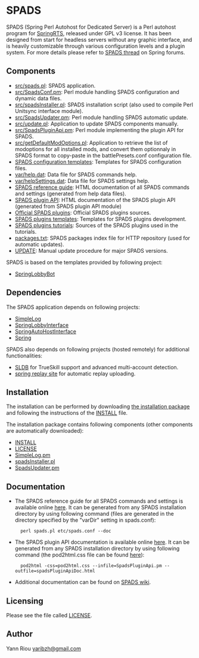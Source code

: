 SPADS
=====
SPADS (Spring Perl Autohost for Dedicated Server) is a Perl autohost program
for [SpringRTS](http://springrts.com/), released under GPL v3 license. It has
been designed from start for headless servers without any graphic interface,
and is heavily customizable through various configuration levels and a plugin
system. For more details please refer to
[SPADS thread](http://springrts.com/phpbb/viewtopic.php?f=1&t=17130) on Spring
forums.

Components
----------
* [src/spads.pl](src/spads.pl): SPADS application.
* [src/SpadsConf.pm](src/SpadsConf.pm): Perl module handling SPADS
  configuration and dynamic data files.
* [src/spadsInstaller.pl](src/spadsInstaller.pl): SPADS installation script
  (also used to compile Perl Unitsync interface module).
* [src/SpadsUpdater.pm](src/SpadsUpdater.pm): Perl module handling SPADS
  automatic update.
* [src/update.pl](src/update.pl): Application to update SPADS components
  manually.
* [src/SpadsPluginApi.pm](src/SpadsPluginApi.pm): Perl module implementing the
  plugin API for SPADS.
* [src/getDefaultModOptions.pl](src/getDefaultModOptions.pl): Application to
  retrieve the list of modoptions for all installed mods, and convert them
  optionnaly in SPADS format to copy-paste in the battlePresets.conf
  configuration file.
* [SPADS configuration templates](etc): Templates for SPADS configuration
  files.
* [var/help.dat](var/help.dat): Data file for SPADS commands help.
* [var/helpSettings.dat](var/helpSettings.dat): Data file for SPADS settings
  help.
* [SPADS reference guide](doc/spadsDoc.html): HTML documentation of all SPADS
  commands and settings (generated from help data files).
* [SPADS plugin API](doc/spadsPluginApiDoc.html): HTML documentation of the SPADS
  plugin API (generated from SPADS plugin API module)
* [Official SPADS plugins](plugins/officials): Official SPADS plugins sources.
* [SPADS plugins templates](plugins/templates): Templates for SPADS plugins
  development.
* [SPADS plugins tutorials](plugins/tutorials): Sources of the SPADS plugins
  used in the tutorials.
* [packages.txt](packages.txt): SPADS packages index file for HTTP repository
  (used for automatic updates).
* [UPDATE](UPDATE): Manual update procedure for major SPADS versions.

SPADS is based on the templates provided by following project:
* [SpringLobbyBot](https://github.com/Yaribz/SpringLobbyBot)

Dependencies
------------
The SPADS application depends on following projects:
* [SimpleLog](https://github.com/Yaribz/SimpleLog)
* [SpringLobbyInterface](https://github.com/Yaribz/SpringLobbyInterface)
* [SpringAutoHostInterface](https://github.com/Yaribz/SpringAutoHostInterface)
* [Spring](https://github.com/spring/spring)

SPADS also depends on following projects (hosted remotely) for additional
functionalities:
* [SLDB](https://github.com/Yaribz/SLDB) for TrueSkill support and advanced
  multi-account detection.
* [spring replay site](https://github.com/dansan/spring-replay-site) for
  automatic replay uploading.

Installation
------------
The installation can be performed by downloading
[the installation package](http://planetspads.free.fr/spads/installer/spadsInstaller.tar)
and following the instructions of the [INSTALL](INSTALL) file.

The installation package contains following components (other components are
automatically downloaded):
* [INSTALL](INSTALL)
* [LICENSE](LICENSE)
* [SimpleLog.pm](https://github.com/Yaribz/SimpleLog/blob/master/SimpleLog.pm)
* [spadsInstaller.pl](src/spadsInstaller.pl)
* [SpadsUpdater.pm](src/SpadsUpdater.pm)

Documentation
-------------
* The SPADS reference guide for all SPADS commands and settings is available
  online [here](http://planetspads.free.fr/spads/doc/spadsDoc.html). It can be
  generated from any SPADS installation directory by using following command
  (files are generated in the directory specified by the "varDir" setting in
  spads.conf):
  
        perl spads.pl etc/spads.conf --doc
    
* The SPADS plugin API documentation is available online
  [here](http://planetspads.free.fr/spads/doc/spadsPluginApiDoc.html). It can
  be generated from any SPADS installation directory by using following
  command (the pod2html.css file can be found [here](doc/pod2html.css)):
  
        pod2html -css=pod2html.css --infile=SpadsPluginApi.pm --outfile=spadsPluginApiDoc.html
    
* Additional documentation can be found on [SPADS wiki](http://springrts.com/wiki/SPADS).

Licensing
---------
Please see the file called [LICENSE](LICENSE).

Author
------
Yann Riou <yaribzh@gmail.com>